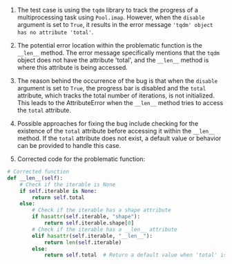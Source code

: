 1. The test case is using the `tqdm` library to track the progress of a multiprocessing task using `Pool.imap`. However, when the `disable` argument is set to `True`, it results in the error message `'tqdm' object has no attribute 'total'`.

2. The potential error location within the problematic function is the `__len__` method. The error message specifically mentions that the `tqdm` object does not have the attribute 'total', and the `__len__` method is where this attribute is being accessed.

3. The reason behind the occurrence of the bug is that when the `disable` argument is set to `True`, the progress bar is disabled and the `total` attribute, which tracks the total number of iterations, is not initialized. This leads to the AttributeError when the `__len__` method tries to access the `total` attribute.

4. Possible approaches for fixing the bug include checking for the existence of the `total` attribute before accessing it within the `__len__` method. If the `total` attribute does not exist, a default value or behavior can be provided to handle this case.

5. Corrected code for the problematic function:

```python
# Corrected function
def __len__(self):
    # Check if the iterable is None
    if self.iterable is None:
        return self.total
    else:
        # Check if the iterable has a shape attribute
        if hasattr(self.iterable, "shape"):
            return self.iterable.shape[0]
        # Check if the iterable has a __len__ attribute
        elif hasattr(self.iterable, "__len__"):
            return len(self.iterable)
        else:
            return self.total  # Return a default value when 'total' is not available
```